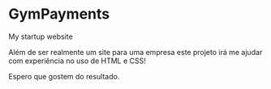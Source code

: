 # GymPayments
My startup website

Além de ser realmente um site para uma empresa este projeto irá me ajudar com experiência no uso de HTML e CSS!

Espero que gostem do resultado.
